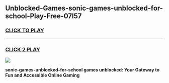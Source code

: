 
## Unblocked-Games-sonic-games-unblocked-for-school-Play-Free-07l57
<h3>
<a href="https://premium76.site?title=sonic-games-unblocked-for-school&ref=17A">CLICK TO PLAY</a></h3>
<hr>

<h3>
<a href="https://premium76.site?title=sonic-games-unblocked-for-school&ref=17A">CLICK 2 PLAY</a>
  
</h3>

<a href="https://premium76.site?title=sonic-games-unblocked-for-school&ref=17A"><img src="https://clearcache.store/games.png"></a>


**sonic-games-unblocked-for-school games unblocked: Your Gateway to Fun and Accessible Online Gaming**
